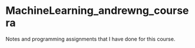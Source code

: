 # MachineLearning_andrewng_coursera
Notes and programming assignments that I have done for this course. 
